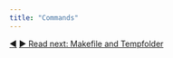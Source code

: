```yaml
---
title: "Commands"
---
```




<div class="bottom-nav">
<a href="index-demo-searchable.html" title="Back to: A searchable index">◀</a> <a href="makefile-and-temp-folder.html" title="Read next: Makefile and Tempfolder">▶ Read next: Makefile and Tempfolder</a>
</div>


<script type="text/javascript">
Mousetrap.bind('g n', function() {
    window.location.href = 'makefile-and-temp-folder.html';
    return false;
});
</script>

